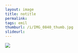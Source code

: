 ```yaml
---
layout: image
title: notitle
permalink: 
tags: emil
thumburl: /i/IMG_0840_thumb.jpg
slideurl: 
---
```


![]({{site.url}}/i/IMG_0840_thumb.jpg)
